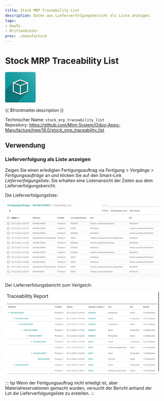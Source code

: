 ```yaml
---
title: Stock MRP Traceability List
description: Daten aus Lieferverfolgungsbericht als Liste anzeigen.
tags:
- HowTo
- Drittanbieter
prev: ./manufacture
---
```

# Stock MRP Traceability List
![icon_oms_box](attachments/icon_oms_box.png)

{{ $frontmatter.description }}

Technischer Name: `stock_mrp_traceability_list`\
Repository: <https://github.com/Mint-System/Odoo-Apps-Manufacture/tree/16.0/stock_mrp_traceability_list>


## Verwendung

### Lieferverfolgung als Liste anzeigen

Zeigen Sie einen erledigten Fertigungsauftrag via *Fertigung > Vorgänge > Fertigungsaufträge* an und klicken Sie auf den Smart-Link *Lieferverfolgungsliste*. Sie erhalten eine Listenansicht der Zeilen aus dem Lieferverfolgungsbericht.

Die Lieferverfolgungsliste:

![](attachments/Stock%20MRP%20Traceability%20List.png)

Der Lieferverfolungsbericht zum Verlgeich:

![](attachments/Stock%20MRP%20Traceability%20List%20Report.png)

::: tip
Wenn der Fertigungsauftrag nicht erledigt ist, aber Materialreservationen gemacht wurden, versucht der Bericht anhand der Lot die Lieferverfolgungsliste zu erstellen.
:::